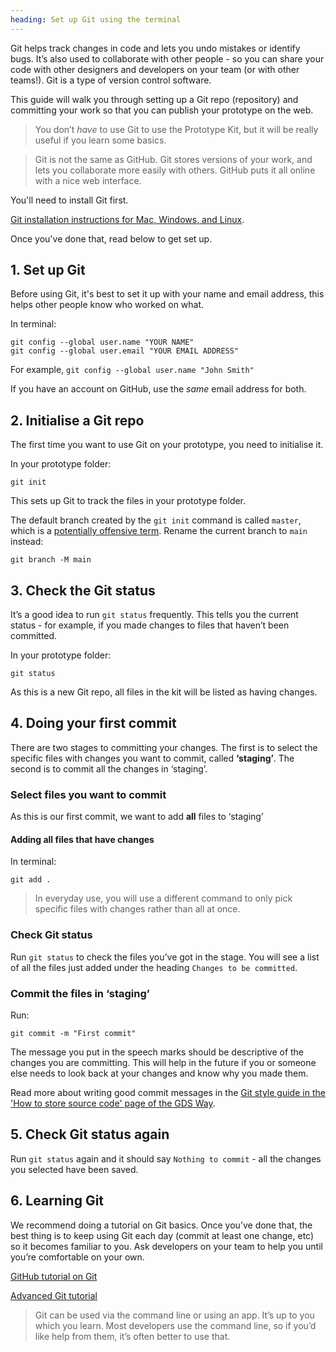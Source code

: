 ```yaml
---
heading: Set up Git using the terminal
---
```


Git helps track changes in code and lets you undo mistakes or identify bugs. It’s also used to collaborate with other people - so you can share your code with other designers and developers on your team (or with other teams!). Git is a type of version control software.

This guide will walk you through setting up a Git repo (repository) and committing your work so that you can publish your prototype on the web.

> You don’t *have* to use Git to use the Prototype Kit, but it will be really useful if you learn some basics.

> Git is not the same as GitHub. Git stores versions of your work, and lets you collaborate more easily with others. GitHub puts it all online with a nice web interface.

You'll need to install Git first. 

[Git installation instructions for Mac, Windows, and Linux](https://git-scm.com/book/en/v2/Getting-Started-Installing-Git).

Once you've done that, read below to get set up.

## 1. Set up Git

Before using Git, it's best to set it up with your name and email address, this helps other people know who worked on what.

In terminal:
```
git config --global user.name "YOUR NAME"
git config --global user.email "YOUR EMAIL ADDRESS"
```

For example,  `git config --global user.name "John Smith"`

If you have an account on GitHub, use the *same* email address for both.

## 2. Initialise a Git repo

The first time you want to use Git on your prototype, you need to initialise it.

In your prototype folder:
```
git init
```

This sets up Git to track the files in your prototype folder.

The default branch created by the `git init` command is called `master`, which is a [potentially offensive term](https://sfconservancy.org/news/2020/jun/23/gitbranchname/). Rename the current branch to `main` instead:
```
git branch -M main
```

## 3. Check the Git status

It’s a good idea to run `git status` frequently. This tells you the current status - for example, if you made changes to files that haven’t been committed.

In your prototype folder:
```
git status
```

As this is a new Git repo, all files in the kit will be listed as having changes.

## 4. Doing your first commit

There are two stages to committing your changes. The first is to select the specific files with changes you want to commit, called **‘staging’**. The second is to commit all the changes in ‘staging’.

### Select files you want to commit

As this is our first commit, we want to add **all** files to ‘staging’

#### Adding all files that have changes

In terminal:
```
git add .
```
> In everyday use, you will use a different command to only pick specific files with changes rather than all at once.


### Check Git status

Run `git status` to check the files you’ve got in the stage. You will see a list of all the files just added under the heading `Changes to be committed`.

### Commit the files in ‘staging’

Run:
```
git commit -m "First commit"
```
The message you put in the speech marks should be descriptive of the changes you are committing. This will help in the future if you or someone else needs to look back at your changes and know why you made them.

Read more about writing good commit messages in the [Git style guide in the 'How to store source code' page of the GDS Way](https://gds-way.cloudapps.digital/standards/source-code.html#commit-messages).

## 5. Check Git status again

Run `git status` again and it should say `Nothing to commit` - all the changes you selected have been saved.

## 6. Learning Git

We recommend doing a tutorial on Git basics. Once you’ve done that, the best thing is to keep using Git each day (commit at least one change, etc) so it becomes familiar to you. Ask developers on your team to help you until you’re comfortable on your own.

[GitHub tutorial on Git](https://try.github.io/levels/1/challenges/1)

[Advanced Git tutorial](http://think-like-a-git.net/)

> Git can be used via the command line or using an app. It’s up to you which you learn. Most developers use the command line, so if you’d like help from them, it’s often better to use that.
